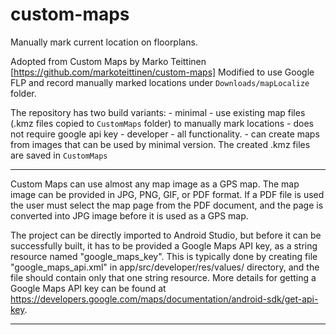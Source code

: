 # custom-maps

Manually mark current location on floorplans. 

Adopted from Custom Maps by Marko Teittinen [https://github.com/markoteittinen/custom-maps]
Modified to use Google FLP and record manually marked locations under `Downloads/mapLocalize` folder.

The repository has two build variants:
    - minimal - use existing map files (.kmz files copied to `CustomMaps` folder)  to manually mark locations
              - does not require google api key
    - developer - all functionality.
                - can create maps from images that can be used by minimal version. The created .kmz files are saved in `CustomMaps`

-------------------
Custom Maps can use almost any map image as a GPS map. The map image can be provided in JPG, PNG, GIF, or PDF format.
If a PDF file is used the user must select the map page from the PDF document, and the page is converted into JPG image
before it is used as a GPS map.

The project can be directly imported to Android Studio, but before it can be successfully built, it has to be provided
a Google Maps API key, as a string resource named "google_maps_key". This is typically done by creating file 
"google_maps_api.xml" in app/src/developer/res/values/ directory, and the file should contain only that one string resource.
More details for getting a Google Maps API key can be found at https://developers.google.com/maps/documentation/android-sdk/get-api-key.

--------------------



